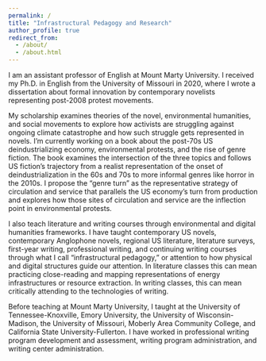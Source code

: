 ```yaml
---
permalink: /
title: "Infrastructural Pedagogy and Research"
author_profile: true
redirect_from: 
  - /about/
  - /about.html
---
```


I am an assistant professor of English at Mount Marty University. I received my Ph.D. in English from the University of Missouri in 2020, where I wrote a dissertation about formal innovation by contemporary novelists representing post-2008 protest movements. 

My scholarship examines theories of the novel, environmental humanities, and social movements to explore how activists are struggling against ongoing climate catastrophe and how such struggle gets represented in novels. I’m currently working on a book about the post-70s US deindustrializing economy, environmental protests, and the rise of genre fiction. The book examines the intersection of the three topics and follows US fiction’s trajectory from a realist representation of the onset of deindustrialization in the 60s and 70s to more informal genres like horror in the 2010s. I propose the “genre turn” as the representative strategy of circulation and service that parallels the US economy’s turn from production and explores how those sites of circulation and service are the inflection point in environmental protests.

I also teach literature and writing courses through environmental and digital humanities frameworks. I have taught contemporary US novels, contemporary Anglophone novels, regional US literature, literature surveys, first-year writing, professional writing, and continuing writing courses through what I call “infrastructural pedagogy,” or attention to how physical and digital structures guide our attention. In literature classes this can mean practicing close-reading and mapping representations of energy infrastructures or resource extraction. In writing classes, this can mean critically attending to the technologies of writing.

Before teaching at Mount Marty University, I taught at the University of Tennessee-Knoxville, Emory University, the University of Wisconsin-Madison, the University of Missouri, Moberly Area Community College, and California State University-Fullerton. I have worked in professional writing program development and assessment, writing program administration, and writing center administration. 
